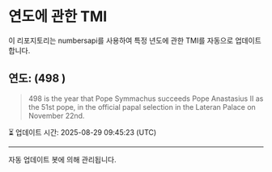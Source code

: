 
# 연도에 관한 TMI

이 리포지토리는 numbersapi를 사용하여 특정 년도에 관한 TMI를 자동으로 업데이트합니다.

## 연도: (498 )
> 498 is the year that Pope Symmachus succeeds Pope Anastasius II as the 51st pope, in the official papal selection in the Lateran Palace on November 22nd.

⏳ 업데이트 시간: 2025-08-29 09:45:23 (UTC)

---
자동 업데이트 봇에 의해 관리됩니다.
